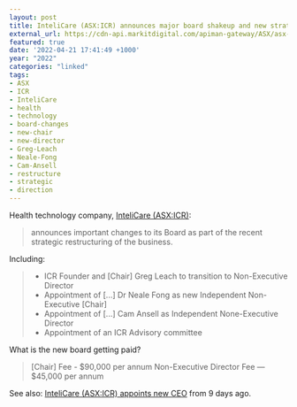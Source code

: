 ```yaml
---
layout: post
title: InteliCare (ASX:ICR) announces major board shakeup and new strategic direction
external_url: https://cdn-api.markitdigital.com/apiman-gateway/ASX/asx-research/1.0/file/2924-02512017-6A1087436?access_token=83ff96335c2d45a094df02a206a39ff4
featured: true
date: '2022-04-21 17:41:49 +1000'
year: "2022"
categories: "linked"
tags:
- ASX
- ICR
- InteliCare
- health
- technology
- board-changes
- new-chair
- new-director
- Greg-Leach
- Neale-Fong
- Cam-Ansell
- restructure
- strategic
- direction
---
```


Health technology company, [InteliCare (ASX:ICR)](https://www2.asx.com.au/markets/company/ICR):

> announces important changes to its Board as part of the recent strategic restructuring of the business.

Including: 

> * ICR Founder and [Chair] Greg Leach to transition to Non-Executive Director
> * Appointment of [...] Dr Neale Fong as new Independent Non-Executive [Chair]
> * Appointment of [...] Cam Ansell as Independent None-Executive Director
> * Appointment of an ICR Advisory committee

What is the new board getting paid?

> [Chair] Fee - $90,000 per annum
> Non-Executive Director Fee — $45,000 per annum

See also: [InteliCare (ASX:ICR) appoints new CEO](https://asxwhisperer.com/linked/2022/04/12/inteli-care-asx-icr-appoints-new-ceo/) from 9 days ago.
